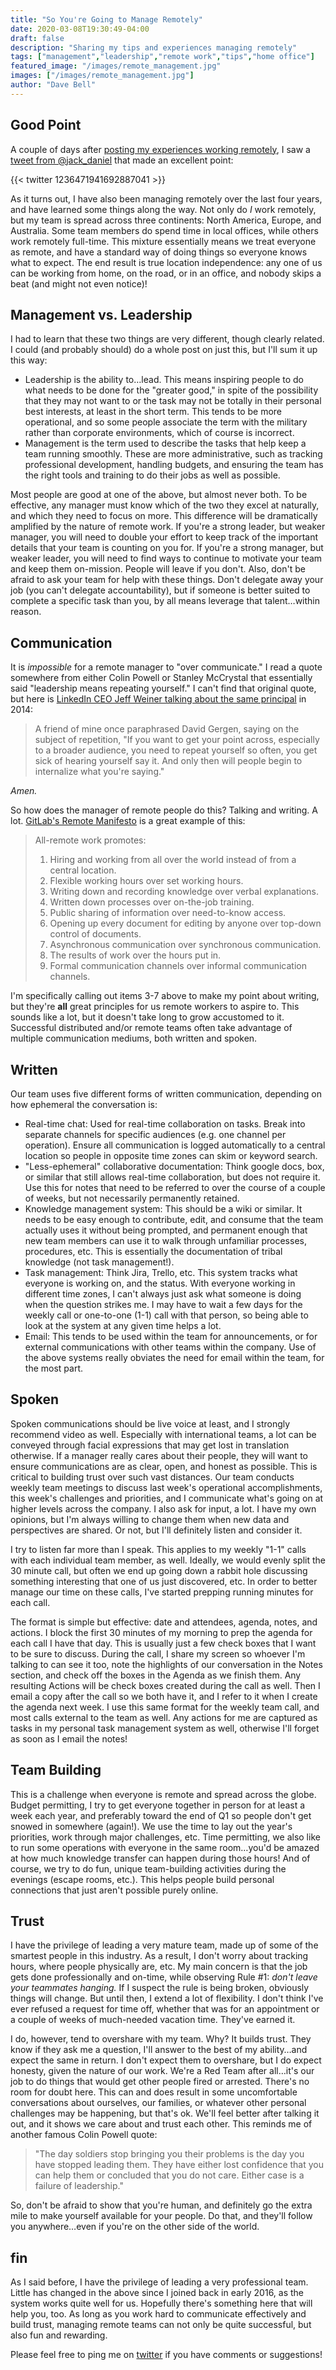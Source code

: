 ```yaml
---
title: "So You're Going to Manage Remotely"
date: 2020-03-08T19:30:49-04:00
draft: false
description: "Sharing my tips and experiences managing remotely"
tags: ["management","leadership","remote work","tips","home office"]
featured_image: "/images/remote_management.jpg"
images: ["/images/remote_management.jpg"]
author: "Dave Bell"
---
```

## Good Point

A couple of days after [posting my experiences working remotely](../so-youre-going-to-work-remotely), I saw a [tweet from @jack_daniel](https://twitter.com/jack_daniel/status/1236471941692887041) that made an excellent point:

{{< twitter 1236471941692887041 >}}

As it turns out, I have also been managing remotely over the last four years, and have learned some things along the way. Not only do _I_ work remotely, but my team is spread across three continents: North America, Europe, and Australia. Some team members do spend time in local offices, while others work remotely full-time. This mixture essentially means we treat everyone as remote, and have a standard way of doing things so everyone knows what to expect. The end result is true location independence: any one of us can be working from home, on the road, or in an office, and nobody skips a beat (and might not even notice)!

## Management vs. Leadership

I had to learn that these two things are very different, though clearly related. I could (and probably should) do a whole post on just this, but I'll sum it up this way:

* Leadership is the ability to…lead. This means inspiring people to do what needs to be done for the "greater good," in spite of the possibility that they may not want to or the task may not be totally in their personal best interests, at least in the short term. This tends to be more operational, and so some people associate the term with the military rather than corporate environments, which of course is incorrect.
* Management is the term used to describe the tasks that help keep a team running smoothly.  These are more administrative, such as tracking professional development, handling budgets, and ensuring the team has the right tools and training to do their jobs as well as possible.

Most people are good at one of the above, but almost never both. To be effective, any manager must know which of the two they excel at naturally, and which they need to focus on more. This difference will be dramatically amplified by the nature of remote work. If you're a strong leader, but weaker manager, you will need to double your effort to keep track of the important details that your team is counting on you for. If you're a strong manager, but weaker leader, you will need to find ways to continue to motivate your team and keep them on-mission. People will leave if you don't. Also, don't be afraid to ask your team for help with these things. Don't delegate away your job (you can't delegate accountability), but if someone is better suited to complete a specific task than you, by all means leverage that talent…within reason.

## Communication

It is _*impossible*_ for a remote manager to "over communicate." I read a quote somewhere from either Colin Powell or Stanley McCrystal that essentially said "leadership means repeating yourself." I can't find that original quote, but here is [LinkedIn CEO Jeff Weiner talking about the same principal](https://www.businessinsider.com/linkedin-ceo-jeff-weiner-on-leadership-2014-9?op=1) in 2014:

> A friend of mine once paraphrased David Gergen, saying on the subject of repetition, "If you want to get your point across, especially to a broader audience, you need to repeat yourself so often, you get sick of hearing yourself say it. And only then will people begin to internalize what you're saying."

_Amen._

So how does the manager of remote people do this? Talking and writing. A lot. [GitLab's Remote Manifesto](https://about.gitlab.com/company/culture/all-remote/guide/) is a great example of this:

> All-remote work promotes:
>
> 1. Hiring and working from all over the world instead of from a central location.
> 2. Flexible working hours over set working hours.
> 3. Writing down and recording knowledge over verbal explanations.
> 4. Written down processes over on-the-job training.
> 5. Public sharing of information over need-to-know access.
> 6. Opening up every document for editing by anyone over top-down control of documents.
> 7. Asynchronous communication over synchronous communication.
> 8. The results of work over the hours put in.
> 9. Formal communication channels over informal communication channels.

I'm specifically calling out items 3-7 above to make my point about writing, but they're **all** great principles for us remote workers to aspire to. This sounds like a lot, but it doesn't take long to grow accustomed to it. Successful distributed and/or remote teams often take advantage of multiple communication mediums, both written and spoken.

## Written

Our team uses five different forms of written communication, depending on how ephemeral the conversation is:

* Real-time chat: Used for real-time collaboration on tasks. Break into separate channels for specific audiences (e.g. one channel per operation). Ensure all communication is logged automatically to a central location so people in opposite time zones can skim or keyword search.
* "Less-ephemeral" collaborative documentation: Think google docs, box, or similar that still allows real-time collaboration, but does not require it. Use this for notes that need to be referred to over the course of a couple of weeks, but not necessarily permanently retained.
* Knowledge management system: This should be a wiki or similar. It needs to be easy enough to contribute, edit, and consume that the team actually uses it without being prompted, and permanent enough that new team members can use it to walk through unfamiliar processes, procedures, etc. This is essentially the documentation of tribal knowledge (not task management!).
* Task management: Think Jira, Trello, etc. This system tracks what everyone is working on, and the status. With everyone working in different time zones, I can't always just ask what someone is doing when the question strikes me. I may have to wait a few days for the weekly call or one-to-one (1-1) call with that person, so being able to look at the system at any given time helps a lot.
* Email: This tends to be used within the team for announcements, or for external communications with other teams within the company.  Use of the above systems really obviates the need for email within the team, for the most part.

## Spoken

Spoken communications should be live voice at least, and I strongly recommend video as well. Especially with international teams, a lot can be conveyed through facial expressions that may get lost in translation otherwise. If a manager really cares about their people, they will want to ensure communications are as clear, open, and honest as possible. This is critical to building trust over such vast distances. Our team conducts weekly team meetings to discuss last week's operational accomplishments, this week's challenges and priorities, and I communicate what's going on at higher levels across the company. I also ask for input, a lot. I have my own opinions, but I'm always willing to change them when new data and perspectives are shared. Or not, but I'll definitely listen and consider it.

I try to listen far more than I speak. This applies to my weekly "1-1" calls with each individual team member, as well. Ideally, we would evenly split the 30 minute call, but often we end up going down a rabbit hole discussing something interesting that one of us just discovered, etc. In order to better manage our time on these calls, I've started prepping running minutes for each call.

The format is simple but effective: date and attendees, agenda, notes, and actions. I block the first 30 minutes of my morning to prep the agenda for each call I have that day. This is usually just a few check boxes that I want to be sure to discuss. During the call, I share my screen so whoever I'm talking to can see it too, note the highlights of our conversation in the Notes section, and check off the boxes in the Agenda as we finish them. Any resulting Actions will be check boxes created during the call as well. Then I email a copy after the call so we both have it, and I refer to it when I create the agenda next week. I use this same format for the weekly team call, and most calls external to the team as well. Any actions for me are captured as tasks in my personal task management system as well, otherwise I'll forget as soon as I email the notes!

## Team Building

This is a challenge when everyone is remote and spread across the globe. Budget permitting, I try to get everyone together in person for at least a week each year, and preferably toward the end of Q1 so people don't get snowed in somewhere (again!). We use the time to lay out the year's priorities, work through major challenges, etc. Time permitting, we also like to run some operations with everyone in the same room…you'd be amazed at how much knowledge transfer can happen during those hours! And of course, we try to do fun, unique team-building activities during the evenings (escape rooms, etc.). This helps people build personal connections that just aren't possible purely online.

## Trust

I have the privilege of leading a very mature team, made up of some of the smartest people in this industry. As a result, I don't worry about tracking hours, where people physically are, etc. My main concern is that the job gets done professionally and on-time, while observing Rule #1: _don't leave your teammates hanging._ If I suspect the rule is being broken, obviously things will change. But until then, I extend a lot of flexibility. I don't think I've ever refused a request for time off, whether that was for an appointment or a couple of weeks of much-needed vacation time. They've earned it.

I do, however, tend to overshare with my team. Why? It builds trust. They know if they ask me a question, I'll answer to the best of my ability…and expect the same in return. I don't expect them to overshare, but I do expect honesty, given the nature of our work. We're a Red Team after all…it's our job to do things that would get other people fired or arrested. There's no room for doubt here. This can and does result in some uncomfortable conversations about ourselves, our families, or whatever other personal challenges may be happening, but that's ok. We'll feel better after talking it out, and it shows we care about and trust each other. This reminds me of another famous Colin Powell quote:

> "The day soldiers stop bringing you their problems is the day you have stopped leading them. They have either lost confidence that you can help them or concluded that you do not care. Either case is a failure of leadership."

So, don't be afraid to show that you're human, and definitely go the extra mile to make yourself available for your people. Do that, and they'll follow you anywhere…even if you're on the other side of the world.

## fin

As I said before, I have the privilege of leading a very professional team. Little has changed in the above since I joined back in early 2016, as the system works quite well for us. Hopefully there's something here that will help you, too. As long as you work hard to communicate effectively and build trust, managing remote teams can not only be quite successful, but also fun and rewarding.

Please feel free to ping me on [twitter](https://twitter.com/operant) if you have comments or suggestions!
